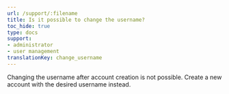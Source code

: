 ```yaml
---
url: /support/:filename
title: Is it possible to change the username?
toc_hide: true
type: docs
support:
- administrator
- user management
translationKey: change_username
---
```

Changing the username after account creation is not possible. Create a new account with the desired username instead.